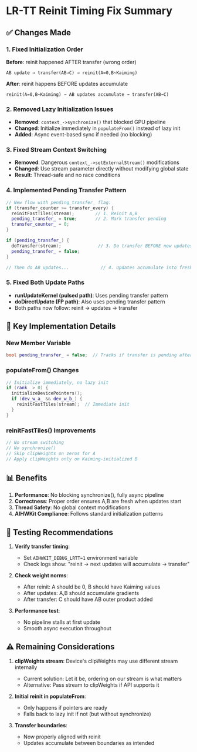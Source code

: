 # LR-TT Reinit Timing Fix Summary

## ✅ Changes Made

### 1. **Fixed Initialization Order**
**Before**: reinit happened AFTER transfer (wrong order)
```
AB update → transfer(AB→C) → reinit(A=0,B~Kaiming) 
```

**After**: reinit happens BEFORE updates accumulate
```
reinit(A=0,B~Kaiming) → AB updates accumulate → transfer(AB→C)
```

### 2. **Removed Lazy Initialization Issues**
- **Removed**: `context_->synchronize()` that blocked GPU pipeline
- **Changed**: Initialize immediately in `populateFrom()` instead of lazy init
- **Added**: Async event-based sync if needed (no blocking)

### 3. **Fixed Stream Context Switching**
- **Removed**: Dangerous `context_->setExternalStream()` modifications
- **Changed**: Use stream parameter directly without modifying global state
- **Result**: Thread-safe and no race conditions

### 4. **Implemented Pending Transfer Pattern**
```cpp
// New flow with pending_transfer_ flag:
if (transfer_counter >= transfer_every) {
  reinitFastTiles(stream);        // 1. Reinit A,B
  pending_transfer_ = true;       // 2. Mark transfer pending
  transfer_counter_ = 0;
}

if (pending_transfer_) {
  doTransfer(stream);              // 3. Do transfer BEFORE new updates
  pending_transfer_ = false;
}

// Then do AB updates...            // 4. Updates accumulate into fresh A,B
```

### 5. **Fixed Both Update Paths**
- **runUpdateKernel (pulsed path)**: Uses pending transfer pattern
- **doDirectUpdate (FP path)**: Also uses pending transfer pattern
- Both paths now follow: reinit → updates → transfer

## 🔧 Key Implementation Details

### New Member Variable
```cpp
bool pending_transfer_ = false;  // Tracks if transfer is pending after reinit
```

### populateFrom() Changes
```cpp
// Initialize immediately, no lazy init
if (rank_ > 0) {
  initializeDevicePointers();
  if (dev_w_a_ && dev_w_b_) {
    reinitFastTiles(stream);  // Immediate init
  }
}
```

### reinitFastTiles() Improvements
```cpp
// No stream switching
// No synchronize()
// Skip clipWeights on zeros for A
// Apply clipWeights only on Kaiming-initialized B
```

## 📊 Benefits

1. **Performance**: No blocking synchronize(), fully async pipeline
2. **Correctness**: Proper order ensures A,B are fresh when updates start
3. **Thread Safety**: No global context modifications
4. **AIHWKit Compliance**: Follows standard initialization patterns

## 🎯 Testing Recommendations

1. **Verify transfer timing**:
   - Set `AIHWKIT_DEBUG_LRTT=1` environment variable
   - Check logs show: "reinit -> next updates will accumulate -> transfer"

2. **Check weight norms**:
   - After reinit: A should be 0, B should have Kaiming values
   - After updates: A,B should accumulate gradients
   - After transfer: C should have AB outer product added

3. **Performance test**:
   - No pipeline stalls at first update
   - Smooth async execution throughout

## ⚠️ Remaining Considerations

1. **clipWeights stream**: Device's clipWeights may use different stream internally
   - Current solution: Let it be, ordering on our stream is what matters
   - Alternative: Pass stream to clipWeights if API supports it

2. **Initial reinit in populateFrom**: 
   - Only happens if pointers are ready
   - Falls back to lazy init if not (but without synchronize)

3. **Transfer boundaries**:
   - Now properly aligned with reinit
   - Updates accumulate between boundaries as intended
